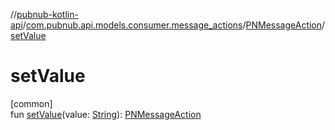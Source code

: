 //[pubnub-kotlin-api](../../../index.md)/[com.pubnub.api.models.consumer.message_actions](../index.md)/[PNMessageAction](index.md)/[setValue](set-value.md)

# setValue

[common]\
fun [setValue](set-value.md)(value: [String](https://kotlinlang.org/api/latest/jvm/stdlib/kotlin/-string/index.html)): [PNMessageAction](index.md)
